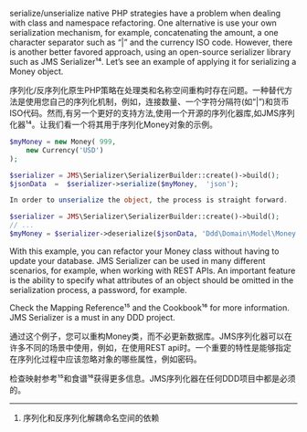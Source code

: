 serialize/unserialize native PHP strategies have a problem when dealing with class and namespace refactoring. One alternative is use your own serialization mechanism, for example, concatenating the amount, a one character separator such as “\|” and the currency ISO code. However, there is another better favored approach, using an open-source serializer library such as JMS Serializer¹⁴. Let’s see an example of applying it for serializing a Money object.

序列化/反序列化原生PHP策略在处理类和名称空间重构时存在问题。一种替代方法是使用您自己的序列化机制，例如，连接数量、一个字符分隔符\(如“\|”\)和货币ISO代码。然而,有另一个更好的支持方法,使用一个开源的序列化器库,如JMS序列化器¹⁴。让我们看一个将其用于序列化Money对象的示例。

```php
$myMoney = new Money( 999,
    new Currency('USD')
);

$serializer = JMS\Serializer\SerializerBuilder::create()->build();
$jsonData  =  $serializer->serialize($myMoney,  'json');

In order to unserialize the object, the process is straight forward.

$serializer = JMS\Serializer\SerializerBuilder::create()->build();
// ...
$myMoney = $serializer->deserialize($jsonData, 'Ddd\Domain\Model\Money', 'json');
```

With this example, you can refactor your Money class without having to update your database. JMS Serializer can be used in many different scenarios, for example, when working with REST APIs. An important feature is the ability to specify what attributes of an object should be omitted in the serialization process, a password, for example.

Check the Mapping Reference¹⁵ and the Cookbook¹⁶ for more information. JMS Serializer is a must in any DDD project.

通过这个例子，您可以重构Money类，而不必更新数据库。JMS序列化器可以在许多不同的场景中使用，例如，在使用REST api时。一个重要的特性是能够指定在序列化过程中应该忽略对象的哪些属性，例如密码。

检查映射参考¹⁵和食谱¹⁶获得更多信息。JMS序列化器在任何DDD项目中都是必须的。



---

1. 序列化和反序列化解耦命名空间的依赖




